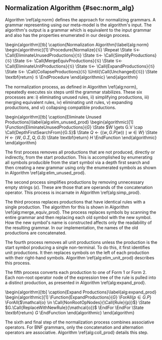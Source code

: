 ## Normalization Algorithm {#sec:norm_alg}

Algorithm \ref{alg:norm} defines the approach for normalizing grammars.  A grammar representing using our meta-model is the algorithm's input. The algorithm's output is a grammar which is equivalent to the input grammar and also has the properties enumerated in our design process.

\begin{algorithm}[tb]
 \caption{Normalization Algorithm}\label{alg:norm}
 \begin{algorithmic}[1]
  \Procedure{Normalize}{$\mathcal{G}$}
   \Repeat
     \State $\mathcal{G} \gets$ \Call{EliminateUnusedProductions}{$\mathcal{G}$}
     \State $\mathcal{G} \gets$ \Call{SimplifyProductions}{$\mathcal{G}$}
     \State $\mathcal{G} \gets$ \Call{MergeEquivProductions}{$\mathcal{G}$}
     \State $\mathcal{G} \gets$ \Call{EliminateUnitProductions}{$\mathcal{G}$}
     \State $\mathcal{G} \gets$ \Call{ExpandProductions}{$\mathcal{G}$}
     \State $\mathcal{G} \gets$ \Call{CollapseProductions}{$\mathcal{G}$}
   \Until{\Call{Unchanged}{$\mathcal{G}$}}
   \State \textbf{return} $\mathcal{G}$
  \EndProcedure
 \end{algorithmic}
\end{algorithm}

The normalization process, as defined in Algorithm \ref{alg:norm}, repeatedly executes six steps until the grammar stabilizes. These six processes are: i) eliminating unused rules, ii) simplifying productions, iii) merging equivalent rules, iv) eliminating unit rules, v) expanding productions, and vi) collapsing compatible productions.

\begin{algorithm}[tb]
 \caption{Eliminate Unused Productions}\label{alg:elim_unused_prod}
 \begin{algorithmic}[1]
  \Function{EliminateUnusedProductions}{$G$}
    \State $W \gets G.V \cap \Call{DepthFirstSearchFrom}{G.S}$
    \State $Q \gets \{ (w, G.P(w)) \mid w \in W \}$
    \State $H \gets (W,G.\Sigma, Q, G.S)$
    \State \textbf{return} $H$
  \EndFunction
 \end{algorithmic}
\end{algorithm}

The first process removes all productions that are not produced, directly or indirectly, from the start production. This is accomplished by enumerating all symbols producible from the start symbol via a depth first search and then creating a new grammar using only the enumerated symbols as shown in Algorithm \ref{alg:elim_unused_prod}.


The second process simplifies productions by removing unnecessary empty strings ($\varepsilon$). These are those that are operands of the concatenation operator. This process is incarnate in Algorithm \ref{alg:simp_prod}.


The third process replaces productions that have identical rules with a single production. The algorithm for this is shown in Algorithm \ref{alg:merge_equiv_prod}. The process replaces symbols by scanning the entire grammar and then replacing each old symbol with the new symbol. How the new symbol's name is constructed affects only the readability of the resulting grammar. In our implementation, the names of the old productions are concatenated.


The fourth process removes all unit productions unless the production is the start symbol producing a single non-terminal. To do this, it first identifies unit productions. It then replaces symbols on the left of each production with their right-hand symbols. Algorithm \ref{alg:elim_unit_prod} describes this process.

The fifth process converts each production to one of Form 1 or Form 2. Each non-root operator node of the expression tree of the rule is pulled into a distinct production, as presented in Algorithm \ref{alg:expand_prod}.

\begin{algorithm}[tb]
\caption{Expand Productions}\label{alg:expand_prod}
 \begin{algorithmic}[1]
  \Function{ExpandProductions}{$G$}
    \ForAll{$p \in G.P$}
      \ForAll{$\mathcal{o} \in \Call{NonRootOpNodes}{\Call{Rule}{p}}$}
        \State $G.\Call{ReplaceWithNewRule}{\mathcal{o}}$
      \EndFor
    \EndFor
    \State \textbf{return} $G$
  \EndFunction
 \end{algorithmic}
\end{algorithm}

The sixth and final step of the normalization process combines associative operators. For BNF grammars, only the concatenation and alternation operators are associative. Algorithm \ref{alg:coll_prod} details this step.
